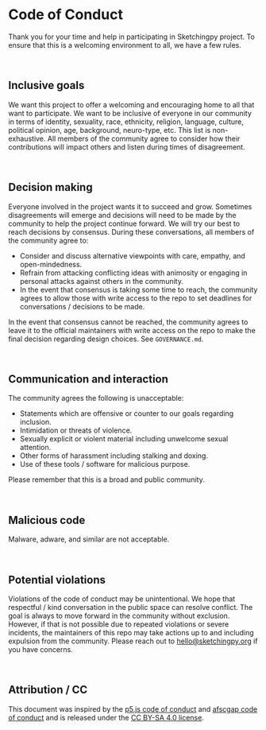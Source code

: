 # Code of Conduct
Thank you for your time and help in participating in Sketchingpy project. To ensure that this is a welcoming environment to all, we have a few rules.

<br>

## Inclusive goals
We want this project to offer a welcoming and encouraging home to all that want to participate. We want to be inclusive of everyone in our community in terms of identity, sexuality, race, ethnicity, religion, language, culture, political opinion, age, background, neuro-type, etc. This list is non-exhaustive. All members of the community agree to consider how their contributions will impact others and listen during times of disagreement. 

<br>

## Decision making
Everyone involved in the project wants it to succeed and grow. Sometimes disagreements will emerge and decisions will need to be made by the community to help the project continue forward. We will try our best to reach decisions by consensus. During these conversations, all members of the community agree to:

 - Consider and discuss alternative viewpoints with care, empathy, and open-mindedness.
 - Refrain from attacking conflicting ideas with animosity or engaging in personal attacks against others in the community.
 - In the event that consensus is taking some time to reach, the community agrees to allow those with write access to the repo to set deadlines for conversations / decisions to be made.

In the event that consensus cannot be reached, the community agrees to leave it to the official maintainers with write access on the repo to make the final decision regarding design choices. See `GOVERNANCE.md`.

<br>

## Communication and interaction
The community agrees the following is unacceptable:

 - Statements which are offensive or counter to our goals regarding inclusion.
 - Intimidation or threats of violence.
 - Sexually explicit or violent material including unwelcome sexual attention.
 - Other forms of harassment including stalking and doxing.
 - Use of these tools / software for malicious purpose.

Please remember that this is a broad and public community.

<br>

## Malicious code
Malware, adware, and similar are not acceptable.

<br>

## Potential violations
Violations of the code of conduct may be unintentional. We hope that respectful / kind conversation in the public space can resolve conflict. The goal is always to move forward in the community without exclusion. However, if that is not possible due to repeated violations or severe incidents, the maintainers of this repo may take actions up to and including expulsion from the community. Please reach out to hello@sketchingpy.org if you have concerns.

<br>

## Attribution / CC
This document was inspired by the [p5.js code of conduct](https://github.com/processing/p5.js/blob/main/CODE_OF_CONDUCT.md#p5js-code-of-conduct) and [afscgap code of conduct](https://github.com/SchmidtDSE/afscgap/blob/main/CONDUCT.md) and is released under the [CC BY-SA 4.0 license](https://creativecommons.org/licenses/by-sa/4.0/).
